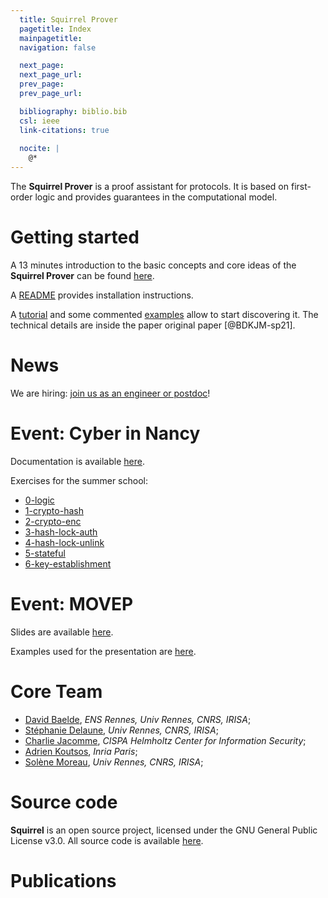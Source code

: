```yaml
---
  title: Squirrel Prover
  pagetitle: Index
  mainpagetitle:
  navigation: false

  next_page:
  next_page_url:
  prev_page:
  prev_page_url:

  bibliography: biblio.bib
  csl: ieee
  link-citations: true
 
  nocite: |
    @*
---
```


The **Squirrel Prover** is a proof assistant for protocols. It is based on first-order logic and provides guarantees in the computational model.

# Getting started

A 13 minutes introduction to the basic concepts and core ideas of the **Squirrel Prover** can be found [here](https://www.youtube.com/watch?v=n-s_lGe44EM).

A [README](https://github.com/squirrel-prover/squirrel-prover/#readme) provides installation instructions.

A [tutorial](tutorial.html) and some commented [examples](examples.html) allow to start discovering it. 
The technical details are inside the paper original paper [@BDKJM-sp21].

# News

We are hiring: [join us as an engineer or postdoc](positions.pdf)!


# Event: Cyber in Nancy

Documentation is available [here](doc-nancy.html).

Exercises for the summer school:

- [0-logic](files/0-logic.sp)
- [1-crypto-hash](files/1-crypto-hash.sp)
- [2-crypto-enc](files/2-crypto-enc.sp)
- [3-hash-lock-auth](files/3-hash-lock-auth.sp)
- [4-hash-lock-unlink](files/4-hash-lock-unlink.sp)
- [5-stateful](files/5-stateful.sp)
- [6-key-establishment](files/6-key-establishment.sp)

# Event: MOVEP

Slides are available [here](movep.pdf).

Examples used for the presentation are [here](examples.html).

# Core Team

 * [David Baelde](http://www.lsv.fr/~baelde/), _ENS Rennes, Univ Rennes, CNRS, IRISA_;
 * [Stéphanie Delaune](http://people.irisa.fr/Stephanie.Delaune/), _Univ Rennes, CNRS, IRISA_;
 * [Charlie Jacomme](https://charlie.jacomme.fr), _CISPA Helmholtz Center for Information Security_;
 * [Adrien Koutsos](https://adrienkoutsos.fr/), _Inria Paris_;
 * [Solène Moreau](https://people.irisa.fr/Solene.Moreau/), _Univ Rennes, CNRS, IRISA_;


# Source code

**Squirrel** is an open source project, licensed under the GNU General
Public License v3.0. All source code is available
[here](https://github.com/squirrel-prover/squirrel-prover/).

# Publications
